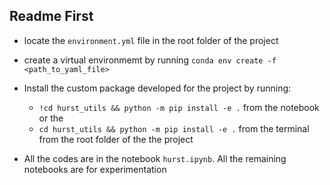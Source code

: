 ## Readme First

- locate the `environment.yml` file in the root folder of the project
- create a virtual environmemt by running `conda env create -f <path_to_yaml_file>`
- Install the custom package developed for the project by running:
  - `!cd hurst_utils && python -m pip install -e .` from the notebook or the
  - `cd hurst_utils && python -m pip install -e .` from the terminal from the root folder of the the project

- All the codes are in the notebook `hurst.ipynb`. All the remaining notebooks are for experimentation
